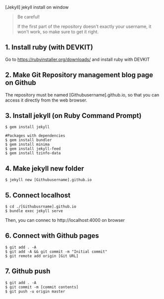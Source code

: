 

[Jekyll]  jekyll install on window



> Be careful!
>
> If the first part of the repository doesn't exactly your username, it won't work, so make sure to get it right.



## 1. Install ruby (with DEVKIT)

Go to https://rubyinstaller.org/downloads/ and install ruby with DEVKIT



## 2. Make Git Repository management blog page on Github

The repository must be named [Githubusername].github.io, so that you can access it directly from the web browser.



## 3. Install jekyll (on Ruby Command Prompt)

~~~
$ gem install jekyll

#Packages with dependencies
$ gem install bundler
$ gem install minima
$ gem install jekyll-feed
$ gem install tzinfo-data
~~~



## 4. Make jekyll new folder

~~~
$ jekyll new [Githubusername].github.io
~~~



## 5. Connect localhost

~~~
$ cd ./[Githubusrname].github.io
$ bundle exec jekyll serve
~~~

 Then, you can connec to http://localhost:4000 on browser



## 6. Connect with Github pages

~~~
$ git add . -A
$ git add -A && git commit -m "Initial commit"
$ git remote add origin [Git URL]
~~~



## 7. Github push

~~~
$ git add . -A
$ git commit -m [commit contents]
$ git push -u origin master
~~~

